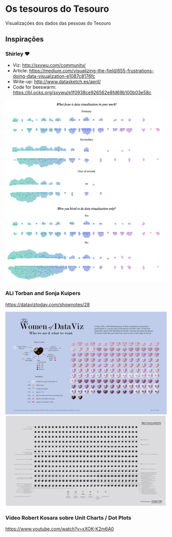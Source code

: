 # Os tesouros do Tesouro

Visualizações dos dados das pessoas do Tesouro

## Inspirações

### Shirley ❤️

* Viz: http://sxywu.com/community/
* Article: https://medium.com/visualizing-the-field/655-frustrations-doing-data-visualization-e1087c8176fc
* Write-up: http://www.datasketch.es/april/
* Code for beeswarm: https://bl.ocks.org/sxywu/e1f0938ce926562e8fd69b100b03e58c

![](img/split_beeswarm.png)

### ALi Torban and Sonja Kuipers

https://dataviztoday.com/shownotes/28

![](img/womenofdataviz.png)
![](img/viz.png)

### Video Robert Kosara sobre Unit Charts / Dot Plots

https://www.youtube.com/watch?v=xXOK-K2m6A0

